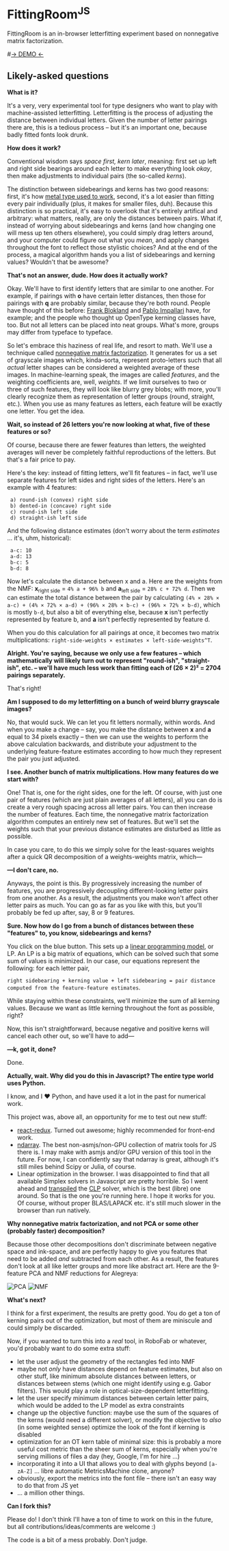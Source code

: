 # FittingRoom<sup>JS</sup>

FittingRoom is an in-browser letterfitting experiment based on nonnegative matrix factorization.

#[→ DEMO ←](http://skosch.github.io/fittingroom/)

## Likely-asked questions

**What is it?**

It's a very, very experimental tool for type designers who want to play with machine-assisted letterfitting. Letterfitting is the process of adjusting the distance between individual letters. Given the number of letter pairings there are, this is a tedious process – but it's an important one, because badly fitted fonts look drunk.

**How does it work?**

Conventional wisdom says *space first, kern later*, meaning: first set up left and right side bearings around each letter to make everything look *okay*, then make adjustments to individual pairs (the so-called *kerns*).

The distinction between sidebearings and kerns has two good reasons: first, it's how [metal type used to work](https://www.google.com/search?q=kern+metal+type&tbm=isch), second, it's a lot easier than fitting every pair individually (plus, it makes for smaller files, duh). Because this distinction is so practical, it's easy to overlook that it's entirely artifical and arbitrary: what matters, really, are only the distances between pairs. What if, instead of worrying about sidebearings and kerns (and how changing one will mess up ten others elsewhere), you could simply drag letters around, and your computer could figure out what you *mean*, and apply changes throughout the font to reflect those stylistic choices? And at the end of the process, a magical algorithm hands you a list of sidebearings and kerning values? Wouldn't that be awesome?

**That's not an answer, dude. How does it actually work?**

Okay. We'll have to first identify letters that are similar to one another. For example, if pairings with **o** have certain letter distances, then those for pairings with **q** are probably similar, because they're both round. People have thought of this before: [Frank Blokland](http://www.lettermodel.org/) and [Pablo Impallari](http://www.impallari.com/projects/overview/spacing-macro) have, for example; and the people who thought up OpenType kerning classes have, too. But not all letters can be placed into neat groups. What's more, groups may differ from typeface to typeface.

So let's embrace this haziness of real life, and resort to math. We'll use a technique called [nonnegative matrix factorization](https://en.wikipedia.org/wiki/Non-negative_matrix_factorization). It generates for us a set of grayscale images which, kinda-sorta, represent proto-letters such that all *actual* letter shapes can be considered a weighted average of these images. In machine-learning speak, the images are called *features*, and the weighting coefficients are, well, *weights*. If we limit ourselves to two or three of such features, they will look like blurry grey blobs; with more, you'll clearly recognize them as representation of letter groups (round, straight, etc.). When you use as many features as letters, each feature will be exactly one letter. You get the idea.

**Wait, so instead of 26 letters you're now looking at what, five of these features or so?**

Of course, because there are fewer features than letters, the weighted averages will never be completely faithful reproductions of the letters. But that's a fair price to pay.

Here's the key: instead of fitting letters, we'll fit features – in fact, we'll use separate features for left sides and right sides of the letters. Here's an example with 4 features:

```
 a) round-ish (convex) right side
 b) dented-in (concave) right side
 c) round-ish left side
 d) straight-ish left side
``` 

And the following distance estimates (don't worry about the term *estimates* ... it's, uhm, historical):

```
 a-c: 10
 a-d: 13
 b-c: 5
 b-d: 8
```
 
Now let's calculate the distance between x and a. Here are the weights from the NMF: **x**<sub>right side</sub> = `4% a + 96% b` and **a**<sub>left side</sub> = `28% c + 72% d`. Then we can estimate the total distance between the pair by calculating `(4% × 28% × a-c) + (4% × 72% × a-d) + (96% × 28% × b-c) + (96% × 72% × b-d)`, which is mostly `b-d`, but also a bit of everything else, because **x** isn't perfectly represented by feature b, and **a** isn't perfectly represented by feature d.

When you do this calculation for all pairings at once, it becomes two matrix multiplications: `right-side-weights × estimates × left-side-weights^T`.
 
**Alright. You're saying, because we only use a few features – which mathematically will likely turn out to represent "round-ish", "straight-ish", etc. – we'll have much less work than fitting each of (26 × 2)² = 2704 pairings separately.**

That's right!

**Am I supposed to do my letterfitting on a bunch of weird blurry grayscale images?**

No, that would suck. We can let you fit letters normally, within words. And when you make a change – say, you make the distance between **x** and **a** equal to 34 pixels exactly – then we can use the weights to perform the above calculation backwards, and distribute your adjustment to the underlying feature-feature estimates according to how much they represent the pair you just adjusted.

**I see. Another bunch of matrix multiplications. How many features do we start with?**

One! That is, one for the right sides, one for the left. Of course, with just one pair of features (which are just plain averages of all letters), all you can do is create a very rough spacing across all letter pairs. You can then increase the number of features. Each time, the nonnegative matrix factorization algorithm computes an entirely new set of features. But we'll set the weights such that your previous distance estimates are disturbed as little as possible.

In case you care, to do this we simply solve for the least-squares weights after a quick QR decomposition of a weights-weights matrix, which—

**—I don't care, no.**

Anyways, the point is this. By progressively increasing the number of features, you are progressively decoupling different-looking letter pairs from one another. As a result, the adjustments you make won't affect other letter pairs as much. You can go as far as you like with this, but you'll probably be fed up after, say, 8 or 9 features.

**Sure. Now how do I go from a bunch of distances between these "features" to, you know, sidebearings and kerns?**

You click on the blue button. This sets up a [linear programming model](https://en.wikipedia.org/wiki/Linear_programming), or LP. An LP is a big matrix of equations, which can be solved such that some sum of values is minimized. In our case, our equations represent the following: for each letter pair,

`right sidebearing + kerning value + left sidebearing = pair distance computed from the feature-feature estimates`.

While staying within these constraints, we'll minimize the sum of all kerning values. Because we want as little kerning throughout the font as possible, right?

Now, this isn't straightforward, because negative and positive kerns will cancel each other out, so we'll have to add—

**—k, got it, done?**

Done.

**Actually, wait. Why did you do this in Javascript? The entire type world uses Python.**

I know, and I ♥ Python, and have used it a lot in the past for numerical work.

This project was, above all, an opportunity for me to test out new stuff:

* [react-redux](https://github.com/rackt/react-redux). Turned out awesome; highly recommended for front-end work.
* [ndarray](https://github.com/scijs/ndarray). The best non-asmjs/non-GPU collection of matrix tools for JS there is. I may make with asmjs and/or GPU version of this tool in the future. For now, I can confidently say that ndarray is great, although it's still miles behind Scipy or Julia, of course.
* Linear optimization in the browser. I was disappointed to find that all available Simplex solvers in Javascript are pretty horrible. So I went ahead and [transpiled](https://github.com/kripken/emscripten) the [CLP](https://projects.coin-or.org/Clp) solver, which is the best (libre) one around. So that is the one you're running here. I hope it works for you. Of course, without proper BLAS/LAPACK etc. it's still much slower in the browser than run natively.

**Why nonnegative matrix factorization, and not PCA or some other (probably faster) decomposition?**

Because those other decompositions don't discriminate between negative space and ink-space, and are perfectly happy to give you features that need to be added *and* subtracted from each other. As a result, the features don't look at all like letter groups and more like abstract art. Here are the 9-feature PCA and NMF reductions for Alegreya:

![PCA](https://raw.githubusercontent.com/skosch/fittingroom/gh-pages/docs/pca.png "PCA")
![NMF](https://raw.githubusercontent.com/skosch/fittingroom/gh-pages/docs/nmf.png "NMF")

**What's next?**

I think for a first experiment, the results are pretty good. You do get a ton of kerning pairs out of the optimization, but most of them are miniscule and could simply be discarded.

Now, if you wanted to turn this into a *real* tool, in RoboFab or whatever, you'd probably want to do some extra stuff:

* let the user adjust the geometry of the rectangles fed into NMF
* maybe not *only* have distances depend on feature estimates, but also on other stuff, like minimum absolute distances between letters, or distances between stems (which one might identify using e.g. Gabor filters). This would play a role in optical-size-dependent letterfitting.
* let the user specify minimum distances between certain letter pairs, which would be added to the LP model as extra constraints
* change up the objective function: maybe use the sum of the squares of the kerns (would need a different solver), or modify the objective to *also* (in some weighted sense) optimize the look of the font if kerning is disabled
* optimization for an OT kern table of minimal size: this is probably a more useful cost metric than the sheer sum of kerns, especially when you're serving millions of files a day (hey, Google, I'm for hire ...)
* incorporating it into a UI that allows you to deal with glyphs beyond `[a-zA-Z]` ... libre automatic MetricsMachine clone, anyone?
* obviously, export the metrics into the font file – there isn't an easy way to do that from JS yet
* ... a million other things.

**Can I fork this?**

Please do! I don't think I'll have a ton of time to work on this in the future, but all contributions/ideas/comments are welcome :)

The code is a bit of a mess probably. Don't judge.
